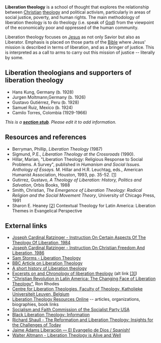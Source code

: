 **Liberation theology** is a school of thought that explores the
relationship between [Christian](Christian "Christian")
[theology](Theology "Theology") and political activism,
particularly in areas of social justice, poverty, and human rights.
The main methodology of liberation theology is to do theology (i.e.
speak of [God](God "God")) from the viewpoint of the economically
poor and oppressed of the human community.

Liberation theology focuses on [Jesus](Jesus "Jesus") as not only
Savior but also as Liberator. Emphasis is placed on those parts of
the [Bible](Bible "Bible") where Jesus' mission is described in
terms of liberation, and as a bringer of justice. This is
interpreted as a call to arms to carry out this mission of justice
-- literally by some.


## Liberation theologians and supporters of liberation theology

-   Hans Kung, Germany (b. 1928)
-   Jurgen Moltmann,Germany (b. 1926)
-   Gustavo Gutiérrez, Peru (b. 1928)
-   Samuel Ruiz, Mexico (b. 1924)
-   Camilo Torres, Colombia (1929-1966)

*This is a **[section stub](http://www.theopedia.com/Category:Theopedia_sectionstubs "Category:Theopedia sectionstubs")**. Please edit it to add information.*
## Resources and references

-   Berryman, Phillip, *Liberation Theology* (1987)
-   Sigmund, P.E., *Liberation Theology at the Crossroads* (1990).
-   Hillar, Marian, "Liberation Theology: Religious Response to
    Social Problems. A Survey", published in
    *Humanism and Social Issues. Anthology of Essays.* M. Hillar and
    H.R. Leuchtag, eds., American Humanist Association, Houston, 1993,
    pp. 35-52.
    [[1]](http://www.socinian.org/files/LiberationTheology.pdf)
-   Gutirrez, Gustavo,
    *A Theology of Liberation: History, Politics and Salvation*, Orbis
    Books, 1988
-   Smith, Christian,
    *The Emergence of Liberation Theology: Radical Religion and the Social Movement Theory*,
    University of Chicago Press, 1991
-   Sharon E. Heaney
    [[2]](http://wipfandstock.com/store/Contextual_Theology_for_Latin_America_Liberation_Themes_in_Evangelical_Perspective)
    Contextual Theology for Latin America: Liberation Themes in
    Evangelical Perspective

## External links

-   [Joseph Cardinal Ratzinger - Instruction On Certain Aspects Of The Theology Of Liberation, 1984](http://www.vatican.va/roman_curia/congregations/cfaith/documents/rc_con_cfaith_doc_19840806_theology-liberation_en.html)
-   [Joseph Cardinal Ratzinger - Instruction On Christian Freedom And Liberation, 1986](http://www.vatican.va/roman_curia/congregations/cfaith/documents/rc_con_cfaith_doc_19860322_freedom-liberation_en.html)
-   [Sam Storms - Liberation Theology](http://www.enjoyinggodministries.com/article/32-liberation-theology/)
-   [BBC Article on Liberation Theology](http://www.bbc.co.uk/religion/religions/christianity/beliefs/liberationtheology.shtml)
-   [A short history of Liberation theology](http://www.landreform.org/boff2.htm)
-   [Excerpts on and Chronology of liberation theology](http://www.geocities.com/Athens/8420/liberation.html)
    (alt link
    [[3]](http://home.comcast.net/~chtongyu/liberation/liberation.html))
-   ["Christian Revolution in Latin America: The Changing Face of Liberation Theology"](http://home.earthlink.net/~ronrhodes/Liberation.html),
    Ron Rhodes
-   [Centre for Liberation Theologies, Faculty of Theology, Katholieke Universiteit Leuven, Belgium](http://www.theo.kuleuven.ac.be/clt/index.htm)
-   [Liberation Theology Resources Online](http://www.liberationtheology.org)
    -- articles, organizations, biographies, book links
-   [Socialism and Faith Commission of the Socialist Party USA](http://www.sp-usa.org/spfaith/spfaith.html)
-   [Black Liberation Theology: Information](http://www.blackliberationtheology.info)
-   [Richard Shaull - The Reformation and Liberation Theology: Insights for the Challenges of Today](http://books.google.com/books?id=MdoNkATnQiQC&printsec=frontcover&dq=the+reformation+and+liberation+theology&source=bl&ots=77QEFC2gRH&sig=Z0XAG7h7taaA5ndbhUfBiBDDT_s&hl=en&ei=9K5ZS9GuAsKOlAeQmcjUBQ&sa=X&oi=book_result&ct=result&resnum=1&ved=0CAcQ6AEwAA#v=onepage&q=&f=false)
-   [Jaime Adams Liberación — El Evangelio de Dios / Spanish!](http://www.iglesiareformada.com/Adams_Liberacion.html)
-   [Walter Altmann - Liberation Theology is Alive and Well](http://www.pubtheo.com/page.asp?PID=1270)



